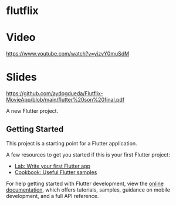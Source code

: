 # flutflix
# Video
https://www.youtube.com/watch?v=yizvY0muSdM

# Slides
https://github.com/aydogdueda/Flutflix-MovieApp/blob/main/flutter%20son%20final.pdf 

A new Flutter project.

## Getting Started

This project is a starting point for a Flutter application.

A few resources to get you started if this is your first Flutter project:

- [Lab: Write your first Flutter app](https://docs.flutter.dev/get-started/codelab)
- [Cookbook: Useful Flutter samples](https://docs.flutter.dev/cookbook)

For help getting started with Flutter development, view the
[online documentation](https://docs.flutter.dev/), which offers tutorials,
samples, guidance on mobile development, and a full API reference.
